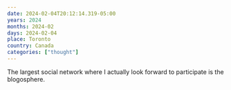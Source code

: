 ```yaml
---
date: 2024-02-04T20:12:14.319-05:00
years: 2024
months: 2024-02
days: 2024-02-04
place: Toronto
country: Canada
categories: ["thought"]
---
```

The largest social network where I actually look forward to participate is the blogosphere.
